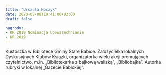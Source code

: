 ```yaml
---
title: "Urszula Hoczyk"
date: 2020-08-08T19:41:00+02:00
draft: false

nagrody:
- KR 2019 Nominacja Upowszechnianie
- KR 2019
---
```

Kustoszka w Bibliotece Gminy Stare Babice. Założycielka lokalnych Dyskusyjnych Klubów Książki, organizatorka wielu akcji promujących czytelnictwo, m.in. „Bibliotekarka z bajkową walizką”, „Bibliobajka”. Autorka rubryki w lokalnej „Gazecie Babickiej”.
